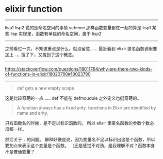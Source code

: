# elixir function

---

lisp1 lisp2 说的是命名空间的事情
scheme 那样函数变量都在一起的算是 lisp1
某些 lisp 实现里，函数有单独的命名空间，属于 lisp2

---

之前看过一次，不知道重点是什么，就没留意……
最近看到 elixir 匿名函数调用要加上 `.`，搜了下，又提到了这个概念。

---

https://stackoverflow.com/questions/18011784/why-are-there-two-kinds-of-functions-in-elixir/18023790#18023790

---

> def gets a new empty scope

这是比较奇葩的一点……
def 不能在 defmoudule 之外定义也挺奇葩的。

> A function always has a fixed arity.
> functions in Elixir are identified by name and arity.

只有函数名的时候，是不足以标识函数的。
所以 elixir 里匿名函数的参数个数必须都一样。

然后关于 `.` 的问题。
解释好像是说，因为变量名不足以标识出这是个函数，所以要加点来表示这个变量是个函数。
（还是感觉不对劲，是我理解不对？函数本身不是普通变量？
